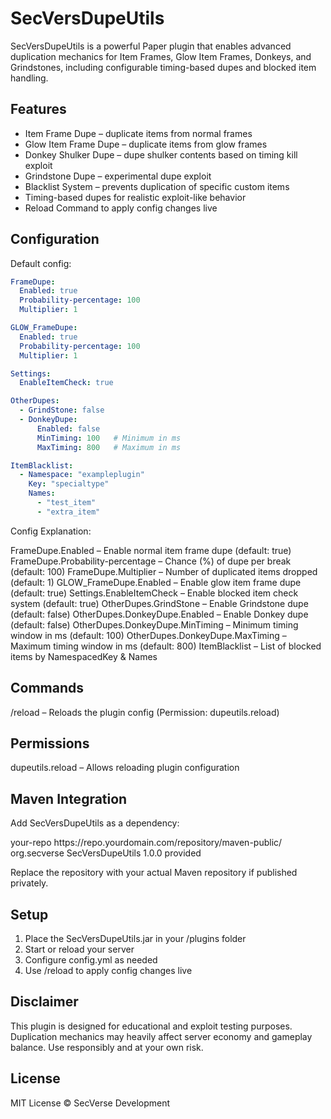 SecVersDupeUtils
================

SecVersDupeUtils is a powerful Paper plugin that enables advanced duplication mechanics for Item Frames, Glow Item Frames, Donkeys, and Grindstones, including configurable timing-based dupes and blocked item handling.

Features
--------

- Item Frame Dupe – duplicate items from normal frames
- Glow Item Frame Dupe – duplicate items from glow frames
- Donkey Shulker Dupe – dupe shulker contents based on timing kill exploit
- Grindstone Dupe – experimental dupe exploit
- Blacklist System – prevents duplication of specific custom items
- Timing-based dupes for realistic exploit-like behavior
- Reload Command to apply config changes live

Configuration
-------------

Default config:
```yml
FrameDupe:
  Enabled: true
  Probability-percentage: 100
  Multiplier: 1

GLOW_FrameDupe:
  Enabled: true
  Probability-percentage: 100
  Multiplier: 1

Settings:
  EnableItemCheck: true

OtherDupes:
  - GrindStone: false
  - DonkeyDupe:
      Enabled: false
      MinTiming: 100   # Minimum in ms
      MaxTiming: 800   # Maximum in ms

ItemBlacklist:
  - Namespace: "exampleplugin"
    Key: "specialtype"
    Names:
      - "test_item"
      - "extra_item"
```
Config Explanation:

FrameDupe.Enabled – Enable normal item frame dupe (default: true)
FrameDupe.Probability-percentage – Chance (%) of dupe per break (default: 100)
FrameDupe.Multiplier – Number of duplicated items dropped (default: 1)
GLOW_FrameDupe.Enabled – Enable glow item frame dupe (default: true)
Settings.EnableItemCheck – Enable blocked item check system (default: true)
OtherDupes.GrindStone – Enable Grindstone dupe (default: false)
OtherDupes.DonkeyDupe.Enabled – Enable Donkey dupe (default: false)
OtherDupes.DonkeyDupe.MinTiming – Minimum timing window in ms (default: 100)
OtherDupes.DonkeyDupe.MaxTiming – Maximum timing window in ms (default: 800)
ItemBlacklist – List of blocked items by NamespacedKey & Names

Commands
--------

/reload – Reloads the plugin config (Permission: dupeutils.reload)

Permissions
-----------

dupeutils.reload – Allows reloading plugin configuration

Maven Integration
-----------------

Add SecVersDupeUtils as a dependency:

<repositories>
    <repository>
        <id>your-repo</id>
        <url>https://repo.yourdomain.com/repository/maven-public/</url>
    </repository>
</repositories>

<dependencies>
    <dependency>
        <groupId>org.secverse</groupId>
        <artifactId>SecVersDupeUtils</artifactId>
        <version>1.0.0</version>
        <scope>provided</scope>
    </dependency>
</dependencies>

Replace the repository with your actual Maven repository if published privately.

Setup
-----

1. Place the SecVersDupeUtils.jar in your /plugins folder
2. Start or reload your server
3. Configure config.yml as needed
4. Use /reload to apply config changes live

Disclaimer
----------

This plugin is designed for educational and exploit testing purposes. Duplication mechanics may heavily affect server economy and gameplay balance. Use responsibly and at your own risk.

License
-------

MIT License © SecVerse Development
